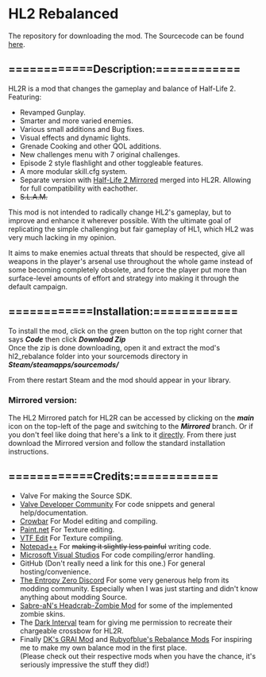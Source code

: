 # HL2 Rebalanced
The repository for downloading the mod.
The Sourcecode can be found [here](https://github.com/mariovct/HL2-RebalanceMod).

## ============Description:============
HL2R is a mod that changes the gameplay and balance of Half-Life 2. Featuring: 

- Revamped Gunplay.
- Smarter and more varied enemies.
- Various small additions and Bug fixes.
- Visual effects and dynamic lights.
- Grenade Cooking and other QOL additions.
- New challenges menu with 7 original challenges.
- Episode 2 style flashlight and other toggleable features.
- A more modular skill.cfg system.
- Separate version with [Half-Life 2 Mirrored](https://www.moddb.com/mods/half-life-2-mirrored) merged into HL2R. Allowing for full compatibility with eachother.
- ~~S.L.A.M.~~
  

This mod is not intended to radically change HL2's gameplay, but to improve and enhance it wherever possible. With the ultimate goal of replicating the simple challenging but fair gameplay of HL1, which HL2 was very much lacking in my opinion. 

It aims to make enemies actual threats that should be respected, give all weapons in the player's arsenal use throughout the whole game instead of some becoming completely obsolete, and force the player put more than surface-level amounts of effort and strategy into making it through the default campaign.

## ============Installation:============

To install the mod, click on the green button on the top right corner that says ***Code*** then click ***Download Zip***  
Once the zip is done downloading, open it and extract the mod's hl2_rebalance folder into your sourcemods directory in ***Steam/steamapps/sourcemods/***

From there restart Steam and the mod should appear in your library.

### Mirrored version:
The HL2 Mirrored patch for HL2R can be accessed by clicking on the ***main*** icon on the top-left of the page and switching to the ***Mirrored*** branch. Or if you don't feel like doing that here's a link to it [directly](https://github.com/mariovct/HL2-RebalanceMod_Game-files/tree/Mirrored). From there just download the Mirrored version and follow the standard installation instructions.

## ============Credits:============
- Valve For making the Source SDK.
- [Valve Developer Community](https://developer.valvesoftware.com/wiki/Main_Page) For code snippets and general help/documentation.
- [Crowbar](https://github.com/ZeqMacaw/Crowbar) For Model editing and compiling.
- [Paint.net](https://www.getpaint.net/index.html) For Texture editing.
- [VTF Edit](https://valvedev.info/tools/vtfedit/) For Texture compiling.
- [Notepad++](https://notepad-plus-plus.org/) For ~~making it slightly less painful~~ writing code.
- [Microsoft Visual Studios](https://visualstudio.microsoft.com) For code compiling/error handling.
- GitHub (Don't really need a link for this one.) For general hosting/convenience.
- [The Entropy Zero Discord](https://discord.gg/Y4hWp89) For some very generous help from its modding community. Especially when I was just starting and didn't know anything about modding Source.
- [Sabre-aN's Headcrab-Zombie Mod](https://steamcommunity.com/sharedfiles/filedetails/?id=206166550) for some of the implemented zombie skins.
- The [Dark Interval](https://www.moddb.com/mods/dark-interval) team for giving me permission to recreate their chargeable crossbow for HL2R.
- Finally [DK's GRAI Mod](https://www.youtube.com/@dk1480) and [Rubyofblue's Rebalance Mods](https://www.youtube.com/channel/UCZZdDA7zinOMi2rJWLhzseQ) For inspiring me to make my own balance mod in the first place.  
(Please check out their respective mods when you have the chance, it's seriously impressive the stuff they did!)
